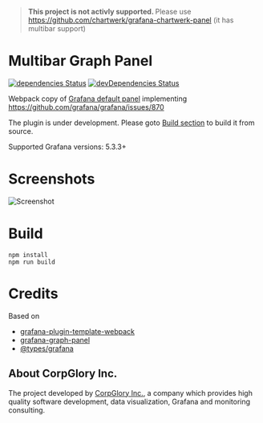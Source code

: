 > <strong> This project is not activly supported. </strong>
> Please use https://github.com/chartwerk/grafana-chartwerk-panel (it has multibar support)

# Multibar Graph Panel

[![dependencies Status](https://david-dm.org/CorpGlory/grafana-multibar-graph-panel/status.svg)](https://david-dm.org/CorpGlory/grafana-multibar-graph-panel)
[![devDependencies Status](https://david-dm.org/CorpGlory/grafana-multibar-graph-panel/dev-status.svg)](https://david-dm.org/CorpGlory/grafana-multibar-graph-panel?type=dev)

Webpack copy of [Grafana default panel](http://docs.grafana.org/features/panels/graph/) implementing https://github.com/grafana/grafana/issues/870

The plugin is under development. Please goto [Build section](https://github.com/CorpGlory/grafana-multibar-graph-panel#build) to build it from source.

Supported Grafana versions: 5.3.3+

# Screenshots

![Screenshot](https://github.com/CorpGlory/grafana-multibar-graph-panel/raw/master/src/screenshots/screenshot-1.png)

# Build

```
npm install
npm run build
```

# Credits

Based on 

* [grafana-plugin-template-webpack](https://github.com/CorpGlory/grafana-plugin-template-webpack)
* [grafana-graph-panel](https://github.com/CorpGlory/grafana-graph-panel)
* [@types/grafana](https://github.com/CorpGlory/types-grafana)

## About CorpGlory Inc.
The project developed by [CorpGlory Inc.](https://corpglory.com/), a company which provides high quality software development, data visualization, Grafana and monitoring consulting.
